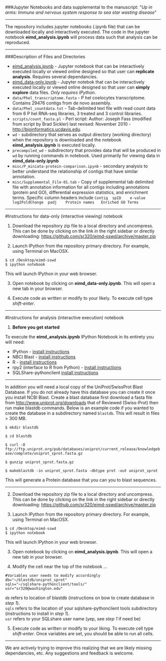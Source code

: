 
###Jupyter Notebooks and data supplemental to the manuscript: "_Up in arms: Immune and nervous system response to sea star wasting disease_"

<!---
INSERT LINKS HERE
--->

---

The repository includes jupyter notebooks (.ipynb file) that can be downloaded locally and interactively executed. The code in the jupyter notebook **eimd_analysis.ipynb** will process data such that analysis can be reproduced.

---
###Description of Files and Directories

* [eimd_analysis.ipynb](https://github.com/sr320/eimd-sswd/blob/master/eimd_analysis.ipynb) - Jupyter notebook that can be interactively executed locally or viewed online designed so that user can **replicate analysis**. Requires several dependancies.
*  [eimd_data-only.ipynb](https://github.com/sr320/eimd-sswd/blob/master/eimd_data-only.ipynb) - Jupyter notebok that can be interactively executed locally or viewed online designed so that user can **simply explore** data files. _Only requires IPython_.
* `data/Phel_transcriptome.fasta` - P hel coelocytes transcriptome. Contains 29476 contigs from de novo assembly.
* `data/Phel_countdata.txt` - Tab-delimited text file with read count data from 6 P hel RNA-seq libraries, 3 treated and 3 control libraries.
* `scripts/count_fasta.pl` - Perl script:  Author: Joseph Fass (modified from script by Brad Sickler) last revised: November 2010 - http://bioinformatics.ucdavis.edu.
* `wd` - subdirectory that serves as output directory (working directory) when the repository is downloaded and the notebook **eimd_analysis.ipynb** is executed locally.
*  `precompiled_wd` - subdirectory that provides data that will be produced in `wd` by running commands in notebook. Used primarily for viewing data in **eimd_data-only.ipynb**
*  `misc/P_miniata-protein-comparison.ipynb` - secondary analysis to better understand the relationship of contigs that have similar annotation.
*  `misc/Supplemental_File-01.tab` - Copy of supplemental tab delimited file with annotation information for all contigs including annotations (protein and GO), differential expression statistics, and enrichment terms. Specific column headers include `Contig	spID	e-value	log2FoldChange	padj	Protein names	Enriched GO Terms`


---


#Instructions for data-only (interactive viewing) notebook


1) Download the repository zip file to a local directory and uncompress. This can be done by clicking on the link in the right sidebar or directly downloading: <https://github.com/sr320/eimd-sswd/archive/master.zip>

2) Launch IPython from the repository primary directory. 
For example, using Terminal on MacOSX.


```
$ cd /Desktop/eimd-sswd
$ ipython notebook

```
This will launch IPython in your web browser.  


3) Open notebook by clicking on **eimd_data-only.ipynb**. This will open a new tab in your browser.


4) Execute code as written or modify to your likely. To execute cell type *shift-enter*.

---


#Instructions for analysis (interactive execution) notebook

1) **Before you get started**

To execute the **eimd_analysis.ipynb** IPython Notebook in its entirety you will need:   

* IPython - [install instructions](http://ipython.org/install.html)    
* NBCI Blast -  [install instructions](http://blast.ncbi.nlm.nih.gov/Blast.cgi?CMD=Web&PAGE_TYPE=BlastDocs&DOC_TYPE=Download)  
* R - [install instructions](http://www.r-project.org/)  
* rpy2 (interface to R from Python) - [install instructions](http://rpy.sourceforge.net/)  
* SQLShare-pythonclient [install instructions](https://github.com/uwescience/sqlshare-pythonclient)

---

In addition you will need a local copy of the UniProt/SwissProt Blast Database. 
If you do not already have this database you can create it once you install NCBI Blast. Create a blast database first download a fasta file from <http://www.uniprot.org/downloads> that of Reviewed (Swiss-Prot) then run make blastdb commands.
Below is an example code if you wanted to create the database in a subdirectory named `blastdb`. This will result in files > 300 MB.

`$ mkdir blastdb`

`$ cd blastdb`

`$ curl -O ftp://ftp.uniprot.org/pub/databases/uniprot/current_release/knowledgebase/complete/uniprot_sprot.fasta.gz`

`$ gunzip uniprot_sprot.fasta.gz`

`$ makeblastdb -in uniprot_sprot.fasta -dbtype prot -out uniprot_sprot`

This will generate a Protein database that you can you to blast sequences. 

---

2) Download the repository zip file to a local directory and uncompress. This can be done by clicking on the link in the right sidebar or directly downloading: <https://github.com/sr320/eimd-sswd/archive/master.zip>

2) Launch IPython from the repository primary directory. 
For example, using Terminal on MacOSX.


```
$ cd /Desktop/eimd-sswd
$ ipython notebook

```
This will launch IPython in your web browser.  


3) Open notebook by clicking on **eimd_analysis.ipynb**. This will open a new tab in your browser.



4) Modify the cell near the top of the notebook …

```
#Variables user needs to modify accordingly
db="~/blastdb/uniprot_sprot"
sqls="~/sqlshare-pythonclient/tools/"
usr="sr320@washington.edu"
```
`db` refers to location of blastdb (instructions on bow to create database in _step 1_).   
`sqls` refers to the location of your sqlshare-pythonclient tools subdirectory (instructions to install in _step 1_).   
`usr` refers to your SQLshare user name (yep, see _step 1_ if need be)


5) Execute code as written or modify to your liking. To execute cell type *shift-enter*. Once variables are set, you should be able to run all cells.


---

We are actively trying to improve this realizing that we are likely missing dependancies, etc. Any suggestions and feedback is welcome. 

